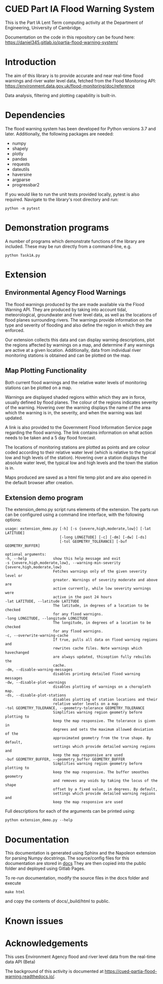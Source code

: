 # CUED Part IA Flood Warning System

This is the Part IA Lent Term computing activity at the Department of
Engineering, University of Cambridge.

Documentation on the code in this repository can be found here:
https://daniel345.gitlab.io/partia-flood-warning-system/

# Introduction

The aim of this library is to provide accurate and near real-time flood warnings and
river water level data, fetched from the Flood Monitoring API: 
https://environment.data.gov.uk/flood-monitoring/doc/reference

Data analysis, filtering and plotting capability is built-in.

# Dependencies

The flood warning system has been developed for Python versions 3.7 and later.
Additionally, the following packages are needed:

* numpy
* shapely
* plotly
* pandas
* requests
* dateutils
* haversine
* argparse
* progressbar2

If you would like to run the unit tests provided locally, pytest is also required.
Navigate to the library's root directory and run:

```
python -m pytest
```

# Demonstration programs

A number of programs which demonstrate functions
of the library are included.
These may be run directly from a command-line, e.g.

```
python Task1A.py
```

# Extension

## Environmental Agency Flood Warnings
The flood warnings produced by the are made available via the Flood Warning API.
They are produced by taking into account tidal, meteorological, groundwater and river level
data, as well as the locations of flood planes surrounding rivers. The warnings provide
information on the type and severity of flooding and also define the region in which
they are enforced.

Our extension collects this data and can display warning descriptions,
plot the regions affected by warnings on a map, and determine if any warnings
are active at a given location. Additionally, data from individual river monitoring
stations is obtained and can be plotted on the map.

## Map Plotting Functionality

Both current flood warnings and the relative water levels of monitoring stations can be
plotted on a map.

Warnings are displayed shaded regions within which they are in force, usually
defined by flood planes. The colour of the regions indicates severity of the warning.
Hovering over the warning displays the name of the area which the warning is in, the severity,
and when the warning was last updated.

A link is also provided to the Government Flood Information Service page regarding the flood warning. The link contains
information on what action needs to be taken and a 5 day flood forecast.

The locations of monitoring stations are plotted as points and are colour coded according to their
relative water level (which is relative to the typical low and high levels of the station).
Hovering over a station displays the absolute water level, the typical low and high levels
and the town the station is in.

Maps produced are saved as a html file temp plot and are also opened in the default browser
after creation.


## Extension demo program

The extension_demo.py script runs elements of the extension.
The parts run can be configured using a command line interface,
with the following options:
```
usage: extension_demo.py [-h] [-s {severe,high,moderate,low}] [-lat LATITUDE]
                         [-long LONGITUDE] [-c] [-dm] [-dw] [-ds]
                         [-tol GEOMETRY_TOLERANCE] [-buf GEOMETRY_BUFFER]
                         
optional arguments:
-h, --help            show this help message and exit
-s {severe,high,moderate,low}, --warning-min-severity {severe,high,moderate,low}
                      Fetches warnings only of the given severity level or
                      greater. Warnings of severity moderate and above are
                      active currently, while low severity warnings were
                      active in the past 24 hours
-lat LATITUDE, --latitude LATITUDE
                      The latitude, in degrees of a location to be checked
                      for any flood warnigns.
-long LONGITUDE, --longitude LONGITUDE
                      The longitude, in degrees of a location to be checked
                      for any flood warnigns.
-c, --overwrite-warning-cache
                      If true, pulls all data on flood warning regions and
                      rewrites cache files. Note warnings which havechanged
                      are always updated, thisoption fully rebuilds the
                      cache.
-dm, --disable-warning-messages
                      disables printing detailed flood warning messages
-dw, --disable-plot-warnings
                      disables plotting of warnings on a choropleth map.
-ds, --disable-plot-stations
                      disables plotting of station locations and their
                      relative water levels on a map
-tol GEOMETRY_TOLERANCE, --geometry-tolerance GEOMETRY_TOLERANCE
                      Simplifies warning region geometry before plotting to
                      keep the map responsive. The tolerance is given in
                      degrees and sets the maximum allowed deviation of the
                      approximated geometry from the true shape. By default,
                      settings which provide detailed warning regions and
                      keep the map responsive are used
-buf GEOMETRY_BUFFER, --geometry_buffer GEOMETRY_BUFFER
                      Simplifies warning region geometry before plotting to
                      keep the map responsive. The buffer smoothes geometry
                      and removes any voids by taking the locus of the shape
                      offset by a fixed value, in degrees. By default,
                      settings which provide detailed warning regions and
                      keep the map responsive are used
```

Full descriptions for each of the arguments can be printed using:

```
python extension_demo.py --help
```

# Documentation

This documentation is generated using Sphinx and the Napoleon extension for parsing
Numpy docstrings. The source/config files for this documentation are stored in
[docs](https://gitlab.com/daniel345/partia-flood-warning-system/-/tree/master/docs)
They are then copied into the public folder and deployed using Gitlab Pages.

To re-run documentation, modify the source files in the docs folder and execute
```
make html
```
  
and copy the contents of docs/_build/html to public.

# Known issues

# Acknowledgements

This uses Environment Agency flood and river level data from the real-time data API (Beta)

The background of this activity is documented at
https://cued-partia-flood-warning.readthedocs.io/.
